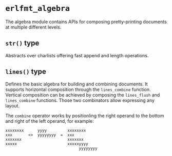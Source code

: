 # `erlfmt_algebra`

The algebra module contains APIs for composing pretty-printing documents at multiple different levels.

## `str()` type

Abstracts over charlists offering fast append and length operations.

## `lines()` type

Defines the basic algebra for building and combining documents. It supports horizontal composition
through the `lines_combine` function. Vertical composition can be achieved by composing the
`lines_flush` and `lines_combine` functions. Those two combinators allow expressing any layout.

The `combine` operator works by positionling the right operand to the bottom and right of the
left operand, for example:

    xxxxxxxx      yyyy         xxxxxxxx
    xxx       <>  yyyyyyyy  =  xxx
    xxxxxxx                    xxxxxxx
    xxxxx                      xxxxxyyyy
                                    yyyyyyyy

